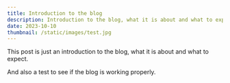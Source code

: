 ```yaml
---
title: Introduction to the blog
description: Introduction to the blog, what it is about and what to expect.
date: 2023-10-10
thumbnail: /static/images/test.jpg
---
```


This post is just an introduction to the blog, what it is about and what to expect.

And also a test to see if the blog is working properly.
